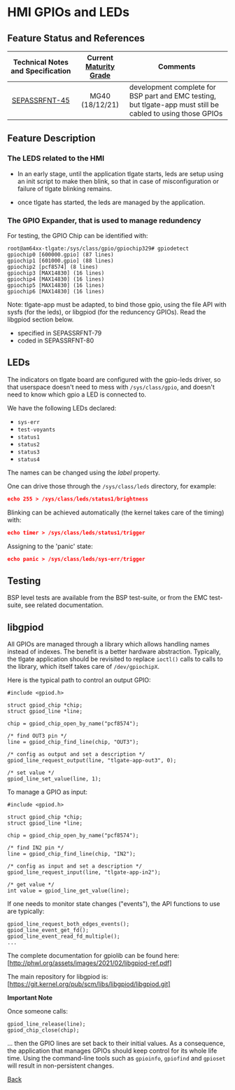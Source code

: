 # HMI GPIOs and LEDs

## Feature Status and References

| Technical Notes and Specification | Current [Maturity Grade](../01_development_methods/SEPASSRFNT-96-development.md)| Comments |
| :---: | :---: | --- |
|[SEPASSRFNT-45](https://jira.open-groupe.com/browse/SEPASSRFNT-45) | MG40 (18/12/21) | development complete for BSP part and EMC testing, but tlgate-app must still be cabled to using those GPIOs |

## Feature Description

### The LEDS related to the HMI

* In an early stage, until the application tlgate starts, leds are setup using an init script to make then blink, so that in case of misconfiguration or failure of tlgate blinking remains.

* once tlgate has started, the leds are managed by the application.

### The GPIO Expander, that is used to manage redundency

For testing, the GPIO Chip can be identified with:

```
root@am64xx-tlgate:/sys/class/gpio/gpiochip329# gpiodetect
gpiochip0 [600000.gpio] (87 lines)
gpiochip1 [601000.gpio] (88 lines)
gpiochip2 [pcf8574] (8 lines)
gpiochip3 [MAX14830] (16 lines)
gpiochip4 [MAX14830] (16 lines)
gpiochip5 [MAX14830] (16 lines)
gpiochip6 [MAX14830] (16 lines)
```

Note: tlgate-app must be adapted, to bind those gpio, using the file API with sysfs (for the leds), or libgpiod (for the reduncency GPIOs). Read the libgpiod section below.

* specified in SEPASSRFNT-79
* coded in SEPASSRFNT-80

## LEDs
The indicators on tlgate board are configured with the gpio-leds driver, so that userspace doesn't need to mess with `/sys/class/gpio`, and doesn't need to know which gpio a LED is connected to.

We have the following LEDs declared:
- `sys-err`
- `test-voyants`
- `status1`
- `status2`
- `status3`
- `status4`

The names can be changed using the *label* property.

One can drive those through the `/sys/class/leds` directory, for example:
```json
echo 255 > /sys/class/leds/status1/brightness
```

Blinking can be achieved automatically (the kernel takes care of the timing) with:
```json
echo timer > /sys/class/leds/status1/trigger
```

Assigning to the 'panic' state:
```json
echo panic > /sys/class/leds/sys-err/trigger
```

## Testing

BSP level tests are available from the BSP test-suite, or from the EMC test-suite, see related documentation.


## libgpiod
All GPIOs are managed through a library which allows handling names instead of indexes. The benefit is a better hardware abstraction.
Typically, the tlgate application should be revisited to replace `ioctl()` calls to calls to the library, which itself takes care of `/dev/gpiochipX`.

Here is the typical path to control an output GPIO:
```
#include <gpiod.h>

struct gpiod_chip *chip;
struct gpiod_line *line;

chip = gpiod_chip_open_by_name("pcf8574");

/* find OUT3 pin */
line = gpiod_chip_find_line(chip, "OUT3");

/* config as output and set a description */
gpiod_line_request_output(line, "tlgate-app-out3", 0);

/* set value */
gpiod_line_set_value(line, 1);
```

To manage a GPIO as input:
```
#include <gpiod.h>

struct gpiod_chip *chip;
struct gpiod_line *line;

chip = gpiod_chip_open_by_name("pcf8574");

/* find IN2 pin */
line = gpiod_chip_find_line(chip, "IN2");

/* config as input and set a description */
gpiod_line_request_input(line, "tlgate-app-in2");

/* get value */
int value = gpiod_line_get_value(line);
```

If one needs to monitor state changes ("events"), the API functions to use are typically:
```
gpiod_line_request_both_edges_events();
gpiod_line_event_get_fd();
gpiod_line_event_read_fd_multiple();
...
```

The complete documentation for gpiolib can be found here: [http://phwl.org/assets/images/2021/02/libgpiod-ref.pdf]

The main repository for libgpiod is: [https://git.kernel.org/pub/scm/libs/libgpiod/libgpiod.git]

**Important Note**

Once someone calls:
```
gpiod_line_release(line);
gpiod_chip_close(chip);
```
... then the GPIO lines are set back to their initial values. As a consequence, the application that manages GPIOs should keep control for its whole life time.
Using the command-line tools such as `gpioinfo`, `gpiofind` and `gpioset` will result in non-persistent changes.

[Back](toc.md)
